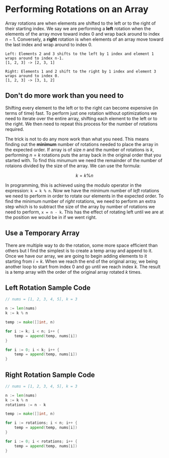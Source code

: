 # Performing Rotations on an Array
Array rotations are when elements are shifted to the left or to the right of their starting index. We say we are performing a **left** rotation when the elements of the array move toward index $0$ and wrap back around to index $n-1$. Conversely, a **right** rotation is when elements of an array move toward the last index and wrap around to index $0$.
```
Left: Elements 2 and 3 shifts to the left by 1 index and element 1 wraps around to index n-1.
[1, 2, 3] -> [2, 3, 1]

Right: Elements 1 and 2 shift to the right by 1 index and element 3 wraps around to index 0.
[1, 2, 3] -> [3, 1, 2]
```

## Don't do more work than you need to
Shifting every element to the left or to the right can become expensive (in terms of time) fast. To perform just one rotation without optimizations we need to iterate over the entire array, shifting each element to the left or to the right. We then need to repeat this process for the number of rotations required.

The trick is not to do any more work than what you need. This means finding out the **minimum** number of rotations needed to place the array in the expected order. If array is of size $n$ and the number of rotations is $k$, performing $n = k$ rotations puts the array back in the original order that you started with. To find this minumum we need the remainder of the number of rotaions divided by the size of the array. We can use the formula: 

```math
k = k \% n
```

In programming, this is achieved using the modulo operator in the expression: `k = k % n`. Now we have the minimum number of *left* rotations we need to perform in order to rotate our elements in the expected order. To find the minimum number of *right* rotations, we need to perform an extra step which is to subtract the size of the array by number of rotations we need to perform, `x = n - k`. This has the effect of rotating left until we are at the position we would be in if we went right.

## Use a Temporary Array
There are multiple way to do the rotation, some more space efficient than others but I find the simplest is to create a temp array and append to it. Once we have our array, we are going to begin adding elements to it starting from $i = k$. When we reach the end of the original array, we being another loop to start from index $0$ and go until we reach index $k$. The result is a temp array with the order of the original array rotated $k$ times.

## Left Rotation Sample Code 
```go
// nums = [1, 2, 3, 4, 5], k = 3

n := len(nums)
k := k % n

temp := make([]int, n)

for i := k; i < n; i++ {
    temp = append(temp, nums[i])
}

for i := 0; i < k; i++ {
    temp = append(temp, nums[i])
}

```

## Right Rotation Sample Code 
```go
// nums = [1, 2, 3, 4, 5], k = 3

n := len(nums)
k := k % n
rotations := n - k

temp := make([]int, n)

for i := rotations; i < n; i++ {
    temp = append(temp, nums[i])
}

for i := 0; i < rotations; i++ {
    temp = append(temp, nums[i])
}

```